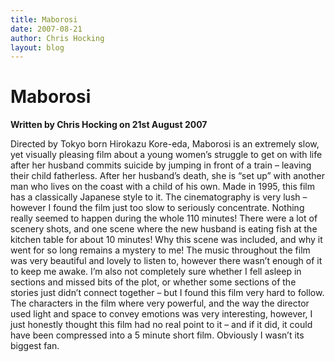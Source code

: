 ```yaml
---
title: Maborosi
date: 2007-08-21
author: Chris Hocking
layout: blog
---
```

# Maborosi

**Written by Chris Hocking on 21st August 2007**

Directed by Tokyo born Hirokazu Kore-eda, Maborosi is an extremely slow, yet visually pleasing film about a young women’s struggle to get on with life after her husband commits suicide by jumping in front of a train – leaving their child fatherless. After her husband’s death, she is “set up” with another man who lives on the coast with a child of his own. Made in 1995, this film has a classically Japanese style to it. The cinematography is very lush – however I found the film just too slow to seriously concentrate. Nothing really seemed to happen during the whole 110 minutes! There were a lot of scenery shots, and one scene where the new husband is eating fish at the kitchen table for about 10 minutes! Why this scene was included, and why it went for so long remains a mystery to me! The music throughout the film was very beautiful and lovely to listen to, however there wasn’t enough of it to keep me awake. I’m also not completely sure whether I fell asleep in sections and missed bits of the plot, or whether some sections of the stories just didn’t connect together – but I found this film very hard to follow. The characters in the film where very powerful, and the way the director used light and space to convey emotions was very interesting, however, I just honestly thought this film had no real point to it – and if it did, it could have been compressed into a 5 minute short film. Obviously I wasn’t its biggest fan.